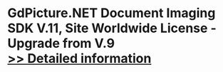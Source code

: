 # GdPicture.NET Document Imaging SDK V.11, Site Worldwide License - Upgrade from V.9<br />[>> Detailed information](https://secure.shareit.com/shareit/product.html?productid=300651040&affiliateid=200057808)
